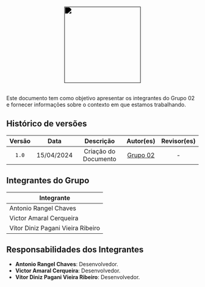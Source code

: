 <br/>

<div style="display: flex; flex-direction: column; justify-content: center; align-items:center;">
    <img src="https://dansousamelo.github.io/RQ_ISP/assets/ANALISE.png" width="200" height="200" style="filter: brightness(0%);"ss />
</div>

<br/>

Este documento tem como objetivo apresentar os integrantes do Grupo 02 e fornecer informações sobre o contexto em que estamos trabalhando.


## Histórico de versões

| Versão |    Data    |      Descrição       |                      Autor(es)                       | Revisor(es) |
| :----: | :--------: | :------------------: | :--------------------------------------------------: | :---------: |
| `1.0`  | 15/04/2024 | Criação do Documento | [Grupo 02](/grupos/grupo_02?id=integrantes-do-grupo) |      -      |

## Integrantes do Grupo

| Integrante                          | 
| ----------------------------------- |
| Antonio Rangel Chaves              |
| Victor Amaral Cerqueira   |
| Vítor Diniz Pagani Vieira Ribeiro     |

## Responsabilidades dos Integrantes

- **Antonio Rangel Chaves**: Desenvolvedor.
- **Victor Amaral Cerqueira**: Desenvolvedor.
- **Vítor Diniz Pagani Vieira Ribeiro**: Desenvolvedor.


